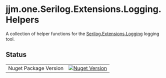# jjm.one.Serilog.Extensions.Logging.Helpers

A collection of helper functions for the [Serilog.Extensions.Logging](https://www.nuget.org/packages/Serilog.Extensions.Logging) logging tool.


## Status

|                       |                       |
|----------------------:|-----------------------|
| Nuget Package Version | [![Nuget Version](https://img.shields.io/nuget/v/jjm.one.Serilog.Extensions.Logging.Helpers?style=flat-square)](https://www.nuget.org/packages/jjm.one.Serilog.Extensions.Logging.Helpers/) |
